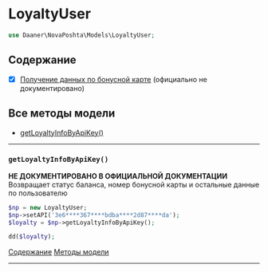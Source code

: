 # LoyaltyUser

```php
use Daaner\NovaPoshta\Models\LoyaltyUser;
```

## Содержание
- [x] [Получение данных по бонусной карте](LoyaltyUser.md#getLoyaltyInfoByApiKey) (официально не документировано)


## Все методы модели
- [getLoyaltyInfoByApiKey()](#getLoyaltyInfoByApiKey)

---


### `getLoyaltyInfoByApiKey()`
__НЕ ДОКУМЕНТИРОВАНО В ОФИЦИАЛЬНОЙ ДОКУМЕНТАЦИИ__
Возвращает статус баланса, номер бонусной карты и остальные данные по пользователю
```php
$np = new LoyaltyUser;
$np->setAPI('3e6****367****bdba****2d87****da');
$loyalty = $np->getLoyaltyInfoByApiKey();

dd($loyalty);
```
[Содержание](#Содержание) [Методы модели](#Все-методы-модели)
***
